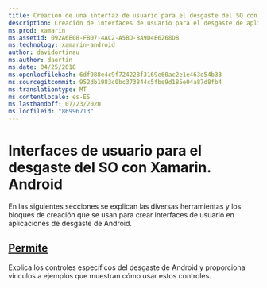 ```yaml
---
title: Creación de una interfaz de usuario para el desgaste del SO con Xamarin. Android
description: Creación de interfaces de usuario para el desgaste de aplicaciones de SO
ms.prod: xamarin
ms.assetid: 092A6E08-FB07-4AC2-A5BD-8A9D4E6268D8
ms.technology: xamarin-android
author: davidortinau
ms.author: daortin
ms.date: 04/25/2018
ms.openlocfilehash: 6df988e4c9f724228f3169e60ac2e1e463e54b33
ms.sourcegitcommit: 952db1983c0bc373844c5fbe9d185e04a87d8fb4
ms.translationtype: MT
ms.contentlocale: es-ES
ms.lasthandoff: 07/23/2020
ms.locfileid: "86996713"
---
```

# <a name="user-interfaces-for-wear-os-with-xamarinandroid"></a>Interfaces de usuario para el desgaste del SO con Xamarin. Android

En las siguientes secciones se explican las diversas herramientas y los bloques de creación que se usan para crear interfaces de usuario en aplicaciones de desgaste de Android.

## <a name="controls"></a>[Permite](~/android/wear/user-interface/controls/index.md)

Explica los controles específicos del desgaste de Android y proporciona vínculos a ejemplos que muestran cómo usar estos controles.
